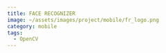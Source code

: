 ```yaml
---
title: FACE RECOGNIZER
image: ~/assets/images/project/mobile/fr_logo.png
category: mobile
tags:
  - OpenCV
---
```

